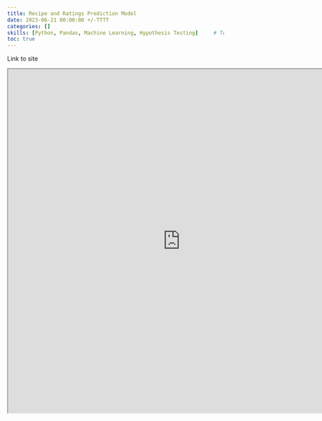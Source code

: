 ```yaml
---
title: Recipe and Ratings Prediction Model
date: 2023-06-21 00:00:00 +/-TTTT
categories: []
skills: [Python, Pandas, Machine Learning, Hypothesis Testing]     # TAG names should always be lowercase
toc: true
---
```



<a href="https://ginaroberg.github.io/Recipe-Ratings-Prediction-Model/"><i class="fa fa-link " style="color: grey" ></i></a> Link to site

<iframe
  src="https://ginaroberg.github.io/Recipe-Ratings-Prediction-Model/"
  style="width:800px; height:800px;"
></iframe>
